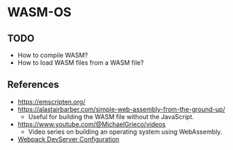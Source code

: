 # WASM-OS

## TODO

- How to compile WASM?
- How to load WASM files from a WASM file?

## References

- https://emscripten.org/
- https://alastairbarber.com/simple-web-assembly-from-the-ground-up/
    - Useful for building the WASM file without the JavaScript.
- https://www.youtube.com/@MichaelGrieco/videos
    - Video series on building an operating system using WebAssembly.
- [Webpack DevServer Configuration](https://webpack.js.org/configuration/dev-server/)
